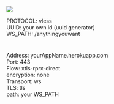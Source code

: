 ﻿[![](https://www.herokucdn.com/deploy/button.png)](https://heroku.com/deploy?template=https://github.com/monohydrate/heroku-vless.git)

PROTOCOL: vless  
UUID: your own id (uuid generator)  
WS_PATH: /anythingyouwant  
#
Address: yourAppName.herokuapp.com  
Port: 443  
Flow: xtls-rprx-direct  
encryption: none  
Transport: ws  
TLS: tls  
path: your WS_PATH  
